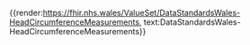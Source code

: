 <div class="warning"><span class="ImplementWarn"></span></div>

{{render:https://fhir.nhs.wales/ValueSet/DataStandardsWales-HeadCircumferenceMeasurements, text:DataStandardsWales-HeadCircumferenceMeasurements}}